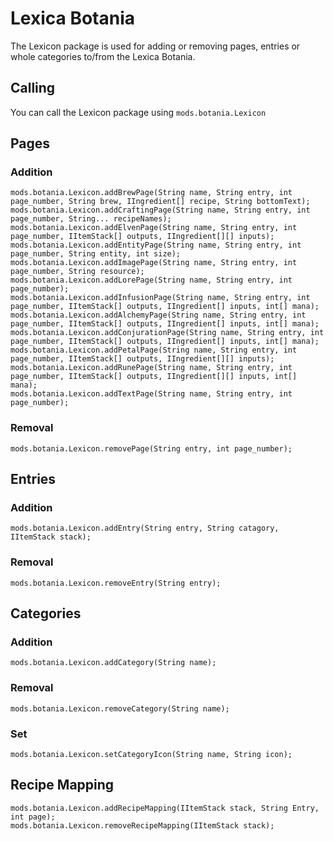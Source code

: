 # Lexica Botania

The Lexicon package is used for adding or removing pages, entries or whole categories to/from the Lexica Botania.

## Calling

You can call the Lexicon package using `mods.botania.Lexicon`

## Pages

### Addition

    mods.botania.Lexicon.addBrewPage(String name, String entry, int page_number, String brew, IIngredient[] recipe, String bottomText);
    mods.botania.Lexicon.addCraftingPage(String name, String entry, int page_number, String... recipeNames);
    mods.botania.Lexicon.addElvenPage(String name, String entry, int page_number, IItemStack[] outputs, IIngredient[][] inputs);
    mods.botania.Lexicon.addEntityPage(String name, String entry, int page_number, String entity, int size);
    mods.botania.Lexicon.addImagePage(String name, String entry, int page_number, String resource);
    mods.botania.Lexicon.addLorePage(String name, String entry, int page_number);
    mods.botania.Lexicon.addInfusionPage(String name, String entry, int page_number, IItemStack[] outputs, IIngredient[] inputs, int[] mana);
    mods.botania.Lexicon.addAlchemyPage(String name, String entry, int page_number, IItemStack[] outputs, IIngredient[] inputs, int[] mana);
    mods.botania.Lexicon.addConjurationPage(String name, String entry, int page_number, IItemStack[] outputs, IIngredient[] inputs, int[] mana);
    mods.botania.Lexicon.addPetalPage(String name, String entry, int page_number, IItemStack[] outputs, IIngredient[][] inputs);
    mods.botania.Lexicon.addRunePage(String name, String entry, int page_number, IItemStack[] outputs, IIngredient[][] inputs, int[] mana);
    mods.botania.Lexicon.addTextPage(String name, String entry, int page_number);
    

### Removal

    mods.botania.Lexicon.removePage(String entry, int page_number);
    

## Entries

### Addition

    mods.botania.Lexicon.addEntry(String entry, String catagory, IItemStack stack);
    

### Removal

    mods.botania.Lexicon.removeEntry(String entry);
    

## Categories

### Addition

    mods.botania.Lexicon.addCategory(String name);
    

### Removal

    mods.botania.Lexicon.removeCategory(String name);
    

### Set

    mods.botania.Lexicon.setCategoryIcon(String name, String icon);
    

## Recipe Mapping

    mods.botania.Lexicon.addRecipeMapping(IItemStack stack, String Entry, int page);
    mods.botania.Lexicon.removeRecipeMapping(IItemStack stack);